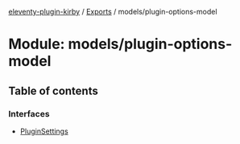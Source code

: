[eleventy-plugin-kirby](../README.md) / [Exports](../modules.md) / models/plugin-options-model

# Module: models/plugin-options-model

## Table of contents

### Interfaces

- [PluginSettings](../interfaces/models/plugin-options-model.pluginsettings.md)
